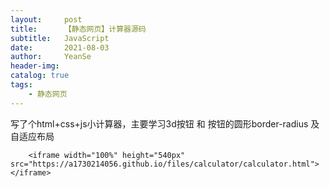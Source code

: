 ```yaml
---
layout:     post
title:      【静态网页】计算器源码
subtitle:   JavaScript
date:       2021-08-03
author:     YeanSe
header-img: 
catalog: true
tags:
    - 静态网页
---
```

写了个html+css+js小计算器，主要学习3d按钮 和 按钮的圆形border-radius 及自适应布局


		<iframe width="100%" height="540px" src="https://a1730214056.github.io/files/calculator/calculator.html"></iframe>
​	
